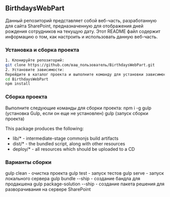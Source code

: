 ## BirthdaysWebPart 

Данный репозиторий представляет собой веб-часть, разработанную для сайта SharePoint, предназначенную для отображения дней рождения сотрудников на текущую дату. Этот README файл содержит информацию о том, как настроить и использовать данную веб-часть.

### Установка и сборка проекта

```bash
1. Клонируйте репозиторий: 
git clone https://github.com/ваш_пользователь/BirthdaysWebPart.git
2. Установите зависимости:
Перейдите в каталог проекта и выполните команду для установки зависимостей:
cd BirthdaysWebPart
npm install
```

### Сборка проекта 
 Выполните следующие команды для сборки проекта:
npm i -g gulp (установка Gulp, если он еще не установлен)
gulp (запуск сборки проекта)

This package produces the following:

* lib/* - intermediate-stage commonjs build artifacts
* dist/* - the bundled script, along with other resources
* deploy/* - all resources which should be uploaded to a CD

### Варианты сборки 
gulp clean - очистка проекта
gulp test - запуск тестов 
gulp serve - запуск локального сервера 
gulp bundle --ship - создание бандла для продакшена 
gulp package-solution --ship - создание пакета решения для разворачивания на сервере SharePoint 


